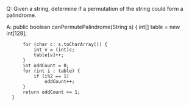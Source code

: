 Q: Given a string, determine if a permutation of the string could form a palindrome.

A: 
  public boolean canPermutePalindrome(String s) {
          int[] table = new int[128];

          for (char c: s.toCharArray()) {
              int v = (int)c;
              table[v]++;
          }
          int oddCount = 0;
          for (int i : table) {
              if (i%2 == 1)
                  oddCount++;
          }
          return oddCount <= 1;
      }
